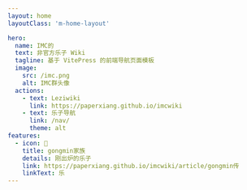 ```yaml
---
layout: home
layoutClass: 'm-home-layout'

hero:
  name: IMC的
  text: 非官方乐子 Wiki
  tagline: 基于 VitePress 的前端导航页面模板
  image:
    src: /imc.png
    alt: IMC群头像
  actions:
    - text: Leziwiki
      link: https://paperxiang.github.io/imcwiki
    - text: 乐子导航
      link: /nav/
      theme: alt
features:
  - icon: 📖
    title: gongmin家族
    details: 刚出炉的乐子
    link: https://paperxiang.github.io/imcwiki/article/gongmin传
    linkText: 乐
---
```


<style>
/*爱的魔力转圈圈*/
.m-home-layout .image-src:hover {
  transform: translate(-50%, -50%) rotate(666turn);
  transition: transform 59s 1s cubic-bezier(0.3, 0, 0.8, 1);
}

.m-home-layout .details small {
  opacity: 0.8;
}

.m-home-layout .bottom-small {
  display: block;
  margin-top: 2em;
  text-align: right;
}
</style>
